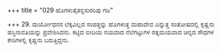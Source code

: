 +++
title = "029 ಹೊಗಳುತೈತನ್ದಸುರರಿಪು ಗಜ"

+++
29. ದುರ್ಯೋಧನನ ಲೆಕ್ಕವಿಲ್ಲದ ಸಂಪತ್ತನ್ನು ಹೊಗಳುತ್ತ ಮಹಾದೇವ ಎನ್ನುತ್ತ ಸಂತೋಷದಲ್ಲಿ ಕೃಷ್ಣನು ಹಸ್ತಿನಾವತಿಯನ್ನು ಪ್ರವೇಶಿಸಿದನು. ಕಟ್ಟಿದ ಬೀದಿಯ ನಯವಾದ ನೆಲೆಗಟ್ಟುಗಳ ರತ್ನಮಯವಾದ ಚಿನ್ನದ ಸೌಧಗಳ ಕೇರಿಗಳಲ್ಲಿ ಕೃಷ್ಣನು ಬರುತ್ತಿದ್ದನು.